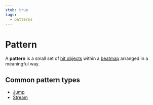 ```yaml
---
stub: true
tags:
  - patterns
---
```


# Pattern

A **pattern** is a small set of [hit objects](/wiki/Hit_object) within a [beatmap](/wiki/Beatmap) arranged in a meaningful way.

## Common pattern types

<!-- TODO: add more -->

- [Jump](Jump)
- [Stream](Stream)
